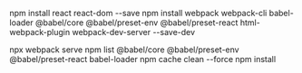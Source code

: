 npm install react react-dom --save
npm install webpack webpack-cli babel-loader @babel/core @babel/preset-env @babel/preset-react html-webpack-plugin webpack-dev-server --save-dev

npx webpack serve
npm list @babel/core @babel/preset-env @babel/preset-react babel-loader
npm cache clean --force
npm install

